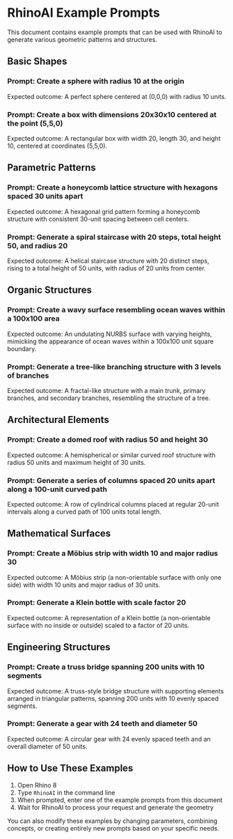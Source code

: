 # RhinoAI Example Prompts

This document contains example prompts that can be used with RhinoAI to generate various geometric patterns and structures.

## Basic Shapes

### Prompt: Create a sphere with radius 10 at the origin

Expected outcome: A perfect sphere centered at (0,0,0) with radius 10 units.

### Prompt: Create a box with dimensions 20x30x10 centered at the point (5,5,0)

Expected outcome: A rectangular box with width 20, length 30, and height 10, centered at coordinates (5,5,0).

## Parametric Patterns

### Prompt: Create a honeycomb lattice structure with hexagons spaced 30 units apart

Expected outcome: A hexagonal grid pattern forming a honeycomb structure with consistent 30-unit spacing between cell centers.

### Prompt: Generate a spiral staircase with 20 steps, total height 50, and radius 20

Expected outcome: A helical staircase structure with 20 distinct steps, rising to a total height of 50 units, with radius of 20 units from center.

## Organic Structures

### Prompt: Create a wavy surface resembling ocean waves within a 100x100 area

Expected outcome: An undulating NURBS surface with varying heights, mimicking the appearance of ocean waves within a 100x100 unit square boundary.

### Prompt: Generate a tree-like branching structure with 3 levels of branches

Expected outcome: A fractal-like structure with a main trunk, primary branches, and secondary branches, resembling the structure of a tree.

## Architectural Elements

### Prompt: Create a domed roof with radius 50 and height 30

Expected outcome: A hemispherical or similar curved roof structure with radius 50 units and maximum height of 30 units.

### Prompt: Generate a series of columns spaced 20 units apart along a 100-unit curved path

Expected outcome: A row of cylindrical columns placed at regular 20-unit intervals along a curved path of 100 units total length.

## Mathematical Surfaces

### Prompt: Create a Möbius strip with width 10 and major radius 30

Expected outcome: A Möbius strip (a non-orientable surface with only one side) with width 10 units and major radius of 30 units.

### Prompt: Generate a Klein bottle with scale factor 20

Expected outcome: A representation of a Klein bottle (a non-orientable surface with no inside or outside) scaled to a factor of 20 units.

## Engineering Structures

### Prompt: Create a truss bridge spanning 200 units with 10 segments

Expected outcome: A truss-style bridge structure with supporting elements arranged in triangular patterns, spanning 200 units with 10 evenly spaced segments.

### Prompt: Generate a gear with 24 teeth and diameter 50

Expected outcome: A circular gear with 24 evenly spaced teeth and an overall diameter of 50 units.

## How to Use These Examples

1. Open Rhino 8
2. Type `RhinoAI` in the command line
3. When prompted, enter one of the example prompts from this document
4. Wait for RhinoAI to process your request and generate the geometry

You can also modify these examples by changing parameters, combining concepts, or creating entirely new prompts based on your specific needs. 